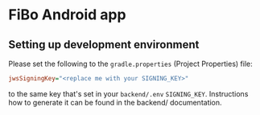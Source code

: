 # FiBo Android app

## Setting up development environment

Please set the following to the `gradle.properties` (Project Properties) file:

```ini
jwsSigningKey="<replace me with your SIGNING_KEY>"
```

to the same key that's set in your `backend/.env` `SIGNING_KEY`. Instructions how to generate it can
be found in the backend/ documentation.
